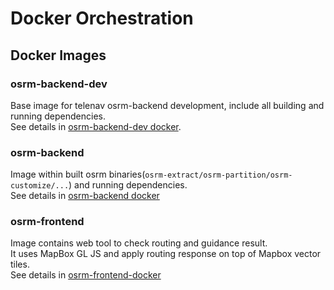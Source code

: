# Docker Orchestration

## Docker Images 
### osrm-backend-dev
Base image for telenav osrm-backend development, include all building and running dependencies.     
See details in [osrm-backend-dev docker](./osrm-backend-dev/).    

### osrm-backend
Image within built osrm binaries(`osrm-extract/osrm-partition/osrm-customize/...`) and running dependencies.  
See details in [osrm-backend docker](./osrm-backend/)

### osrm-frontend
Image contains web tool to check routing and guidance result.  
It uses MapBox GL JS and apply routing response on top of Mapbox vector tiles.  
See details in [osrm-frontend-docker](./osrm-frontend-docker/README.md)

